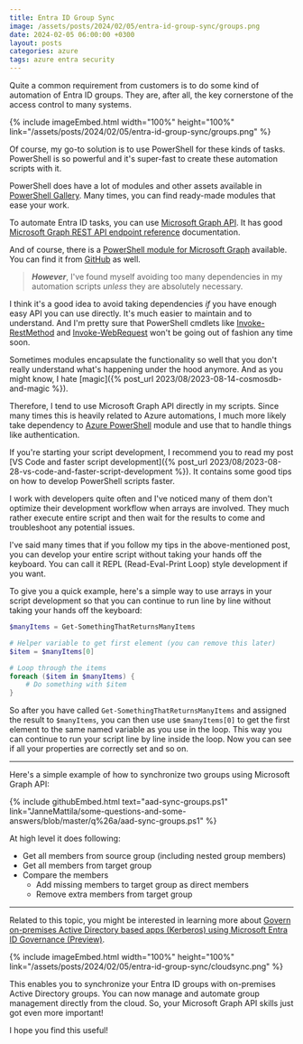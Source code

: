 ```yaml
---
title: Entra ID Group Sync
image: /assets/posts/2024/02/05/entra-id-group-sync/groups.png
date: 2024-02-05 06:00:00 +0300
layout: posts
categories: azure
tags: azure entra security
---
```

Quite a common requirement from customers
is to do some kind of automation of Entra ID groups.
They are, after all, the key cornerstone of the access control to many systems.

{% include imageEmbed.html width="100%" height="100%" link="/assets/posts/2024/02/05/entra-id-group-sync/groups.png" %}

Of course, my go-to solution is to use PowerShell for these kinds of tasks.
PowerShell is so powerful and it's super-fast to create these automation scripts with it.

PowerShell does have a lot of modules and other assets available in [PowerShell Gallery](https://www.powershellgallery.com/).
Many times, you can find ready-made modules that ease your work.

To automate Entra ID tasks, you can use [Microsoft Graph API](https://learn.microsoft.com/en-us/graph/use-the-api).
It has good [Microsoft Graph REST API endpoint reference](https://learn.microsoft.com/en-us/graph/api/overview)
documentation.

And of course, there is a [PowerShell module for Microsoft Graph](https://www.powershellgallery.com/packages/Microsoft.Graph) available. You can find it from [GitHub](https://github.com/microsoftgraph/msgraph-sdk-powershell) as well.

> **_However_**, I've found myself avoiding too many dependencies in my
> automation scripts _unless_ they are absolutely necessary.

I think it's a good idea to avoid taking dependencies _if_ you have enough easy API you
can use directly. It's much easier to maintain and to understand.
And I'm pretty sure that PowerShell cmdlets like 
[Invoke-RestMethod](https://learn.microsoft.com/en-us/powershell/module/microsoft.powershell.utility/invoke-restmethod)
and 
[Invoke-WebRequest](https://learn.microsoft.com/en-us/powershell/module/microsoft.powershell.utility/invoke-webrequest) 
won't be going out of fashion any time soon.

Sometimes modules encapsulate the functionality so well that you don't really understand
what's happening under the hood anymore. And as you might know, I hate [magic]({% post_url 2023/08/2023-08-14-cosmosdb-and-magic %}).

Therefore, I tend to use Microsoft Graph API directly in my scripts.
Since many times this is heavily related to Azure automations, I much
more likely take dependency to [Azure PowerShell](https://learn.microsoft.com/en-us/powershell/azure) 
module and use that to handle things like authentication.

If you're starting your script development, I recommend you to read my post
[VS Code and faster script development]({% post_url 2023/08/2023-08-28-vs-code-and-faster-script-development %}). It contains some good tips on how to develop PowerShell scripts faster.

I work with developers quite often and I've noticed many of them don't
optimize their development workflow when arrays are involved. They much rather
execute entire script and then wait for the results to come and troubleshoot
any potential issues.

I've said many times that if you follow my tips in the above-mentioned post, 
you can develop your entire script without taking your hands off the keyboard.
You can call it REPL (Read-Eval-Print Loop) style development if you want.

To give you a quick example, here's a simple way to use arrays in
your script development so that you can continue to run
line by line without taking your hands off the keyboard:

```powershell
$manyItems = Get-SomethingThatReturnsManyItems

# Helper variable to get first element (you can remove this later)
$item = $manyItems[0]

# Loop through the items
foreach ($item in $manyItems) {
    # Do something with $item
}
```

So after you have called `Get-SomethingThatReturnsManyItems` and assigned the result to `$manyItems`, 
you can then use use `$manyItems[0]` to get the first element
to the same named variable as you use in the loop.
This way you can continue to run your script line by line inside the loop.
Now you can see if all your properties are correctly set and so on.

---

Here's a simple example of how to synchronize two groups using Microsoft Graph API:

{% include githubEmbed.html text="aad-sync-groups.ps1" link="JanneMattila/some-questions-and-some-answers/blob/master/q%26a/aad-sync-groups.ps1" %}

At high level it does following:

- Get all members from source group (including nested group members)
- Get all members from target group
- Compare the members
  - Add missing members to target group as direct members
  - Remove extra members from target group

---

Related to this topic, you might be interested in learning more about
[Govern on-premises Active Directory based apps (Kerberos) using Microsoft Entra ID Governance (Preview)](https://learn.microsoft.com/en-us/entra/identity/hybrid/cloud-sync/govern-on-premises-groups).

{% include imageEmbed.html width="100%" height="100%" link="/assets/posts/2024/02/05/entra-id-group-sync/cloudsync.png" %}

This enables you to synchronize your Entra ID groups with on-premises Active Directory groups.
You can now manage and automate group management directly from the cloud.
So, your Microsoft Graph API skills just got even more important!

I hope you find this useful!
